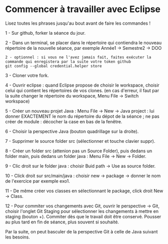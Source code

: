 # Commencer à travailler avec Eclipse

Lisez toutes les phrases jusqu'au bout avant de faire les commandes !

1 - Sur github, forker la séance du jour.

2 - Dans un terminal, se placer dans le répertoire qui contiendra le nouveau répertoire de la nouvelle séance, par exemple Année1 -> Semestre2 -> DOO

	2 - optionnel : si vous ne l'avez jamais fait, faites exécuter la commande qui enregistera par la suite votre token github
	git config --global credential.helper store

3 - Cloner votre fork.

4 - Ouvrir eclipse : quand Eclipse propose de choisir le workspace, choisir celui qui contient les répertoires de vos clones.
(en cas d'erreur, il faut par la suite changer le répertoire du workspace, Menu File -> Switch workspace)

5 - Créer un nouveau projet Java : Menu File -> New -> Java project : lui donner EXACTEMENT le nom du répertoire du dépot de la séance ; ne pas créer de module : décocher la case en bas de la fenêtre.

6 - Choisir la perspective Java (bouton quadrillage sur la droite).

7 - Supprimer le source folder src (sélectionner et touche clavier suppr).

8 - Créer un folder src (attenion pas un Source Folder), puis dedans un folder main, puis dedans un folder java : Menu File -> New -> Folder.

9 - Clic droit sur le folder java : choisir Buid path -> Use as source folder.

10 - Click droit sur src/main/java : choisir new -> package -> donner le nom de l'exercice par exemple exo1.

11 - De même créer vos classes en sélectionnant le package, click droit New -> Class.

12 - Pour commiter vos changements avec Git, ouvrir le perspective -> Git, choisir l'onglet Git Staging pour sélectionner les changements à mettre en staging (bouton +). Commiter dès que le travail doit être conservé. Pousser au plus tard en fin de séance, plus souvent si souhaité.

Par la suite, on peut basculer de la perspective Git à celle de Java suivant les besoins.
